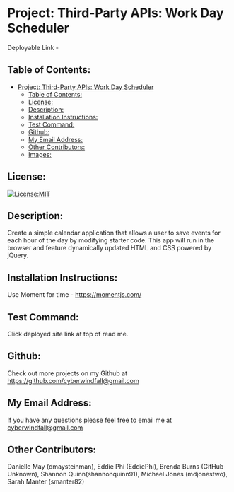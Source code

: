 # Project: Third-Party APIs: Work Day Scheduler

  Deployable Link - 


## Table of Contents: 
- [Project: Third-Party APIs: Work Day Scheduler](#project-third-party-apis-work-day-scheduler)
  - [Table of Contents:](#table-of-contents)
  - [License:](#license)
  - [Description:](#description)
  - [Installation Instructions:](#installation-instructions)
  - [Test Command:](#test-command)
  - [Github:](#github)
  - [My Email Address:](#my-email-address)
  - [Other Contributors:](#other-contributors)
  - [Images:](#images)



## License:
[![License:MIT](https://img.shields.io/badge/License-MIT-yellow.svg)](https://opensource.org/licenses/MIT)



## Description:
Create a simple calendar application that allows a user to save events for each hour of the day by modifying starter code. This app will run in the browser and feature dynamically updated HTML and CSS powered by jQuery.


## Installation Instructions: 
Use Moment for time - https://momentjs.com/

## Test Command: 
Click deployed site link at top of read me.


## Github: 
Check out more projects on my Github at https://github.com/cyberwindfall@gmail.com

## My Email Address:
If you have any questions please feel free to email me at cyberwindfall@gmail.com



## Other Contributors:
Danielle May (dmaysteinman), Eddie Phi (EddiePhi), Brenda Burns (GitHub Unknown), Shannon Quinn(shannonquinn91), Michael Jones (mdjonestwo), Sarah Manter (smanter82)


